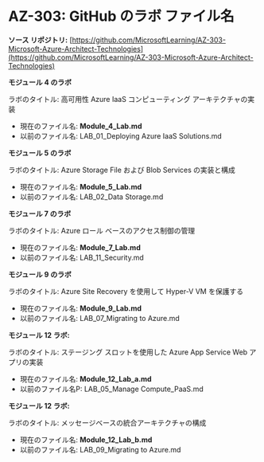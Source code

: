 ﻿

# AZ-303: GitHub のラボ ファイル名 

**ソース リポジトリ:** [https://github.com/MicrosoftLearning/AZ-303-Microsoft-Azure-Architect-Technologies](https://github.com/MicrosoftLearning/AZ-303-Microsoft-Azure-Architect-Technologies) 

**モジュール 4 のラボ** 

ラボのタイトル: 高可用性 Azure IaaS コンピューティング アーキテクチャの実装

- 現在のファイル名: **Module_4_Lab.md**
- 以前のファイル名: LAB_01_Deploying Azure IaaS Solutions.md

**モジュール 5 のラボ**

ラボのタイトル: Azure Storage File および Blob Services の実装と構成

- 現在のファイル名: **Module_5_Lab.md**
- 以前のファイル名: LAB_02_Data Storage.md

**モジュール 7 のラボ**

ラボのタイトル: Azure ロール ベースのアクセス制御の管理

- 現在のファイル名: **Module_7_Lab.md**
- 以前のファイル名: LAB_11_Security.md

**モジュール 9 のラボ**

ラボのタイトル: Azure Site Recovery  を使用して Hyper-V VM を保護する

- 現在のファイル名: **Module_9_Lab.md**
- 以前のファイル名: LAB_07_Migrating to Azure.md

**モジュール 12 ラボ:**

ラボのタイトル: ステージング スロットを使用した Azure App Service Web アプリの実装

- 現在のファイル名: **Module_12_Lab_a.md**
- 以前のファイル名P: LAB_05_Manage Compute_PaaS.md

**モジュール 12 ラボ:**

ラボのタイトル: メッセージベースの統合アーキテクチャの構成

- 現在のファイル名: **Module_12_Lab_b.md**
- 以前のファイル名: LAB_09_Migrating to Azure.md

 

 

 
